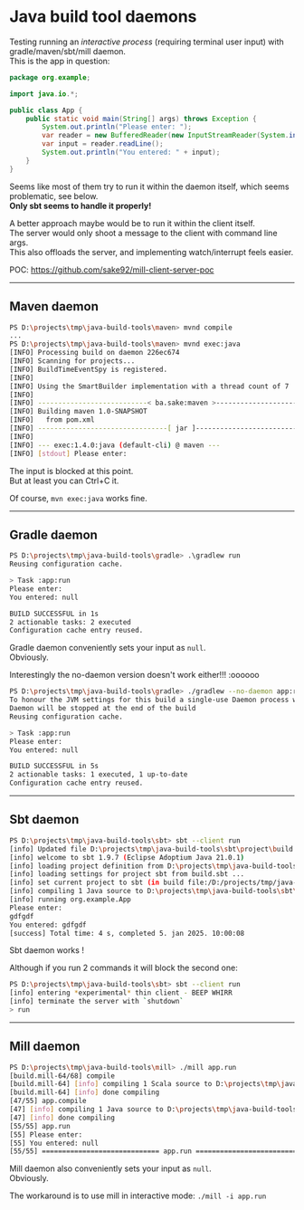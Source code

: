 
# Java build tool daemons

Testing running an *interactive process* (requiring terminal user input) with gradle/maven/sbt/mill daemon.  
This is the app in question:
```java
package org.example;

import java.io.*;

public class App {
    public static void main(String[] args) throws Exception {
        System.out.println("Please enter: ");
        var reader = new BufferedReader(new InputStreamReader(System.in));
        var input = reader.readLine();
        System.out.println("You entered: " + input);
    }
}

```

Seems like most of them try to run it within the daemon itself, which seems problematic, see below.  
**Only sbt seems to handle it properly!**



A better approach maybe would be to run it within the client itself.  
The server would only shoot a message to the client with command line args.  
This also offloads the server, and implementing watch/interrupt feels easier.

POC: https://github.com/sake92/mill-client-server-poc

----------
## Maven daemon

```sh
PS D:\projects\tmp\java-build-tools\maven> mvnd compile
...
PS D:\projects\tmp\java-build-tools\maven> mvnd exec:java
[INFO] Processing build on daemon 226ec674
[INFO] Scanning for projects...
[INFO] BuildTimeEventSpy is registered.
[INFO]
[INFO] Using the SmartBuilder implementation with a thread count of 7
[INFO]
[INFO] ---------------------------< ba.sake:maven >----------------------------
[INFO] Building maven 1.0-SNAPSHOT
[INFO]   from pom.xml
[INFO] --------------------------------[ jar ]---------------------------------
[INFO]
[INFO] --- exec:1.4.0:java (default-cli) @ maven ---
[INFO] [stdout] Please enter:
```

The input is blocked at this point.  
But at least you can Ctrl+C it.

Of course, `mvn exec:java` works fine.

-----------
## Gradle daemon

```sh
PS D:\projects\tmp\java-build-tools\gradle> .\gradlew run
Reusing configuration cache.

> Task :app:run
Please enter:
You entered: null

BUILD SUCCESSFUL in 1s
2 actionable tasks: 2 executed
Configuration cache entry reused.
```

Gradle daemon conveniently sets your input as `null`.  
Obviously.

Interestingly the no-daemon version doesn't work either!!! :oooooo
```sh
PS D:\projects\tmp\java-build-tools\gradle> ./gradlew --no-daemon app:run
To honour the JVM settings for this build a single-use Daemon process will be forked. For more on this, please refer to https://docs.gradle.org/8.12/userguide/gradle_daemon.html#sec:disabling_the_daemon in the Gradle documentation.
Daemon will be stopped at the end of the build
Reusing configuration cache.

> Task :app:run
Please enter:
You entered: null

BUILD SUCCESSFUL in 5s
2 actionable tasks: 1 executed, 1 up-to-date
Configuration cache entry reused.
```

---------
## Sbt daemon

```sh
PS D:\projects\tmp\java-build-tools\sbt> sbt --client run
[info] Updated file D:\projects\tmp\java-build-tools\sbt\project\build.properties: set sbt.version to 1.9.7
[info] welcome to sbt 1.9.7 (Eclipse Adoptium Java 21.0.1)
[info] loading project definition from D:\projects\tmp\java-build-tools\sbt\project
[info] loading settings for project sbt from build.sbt ...
[info] set current project to sbt (in build file:/D:/projects/tmp/java-build-tools/sbt/)
[info] compiling 1 Java source to D:\projects\tmp\java-build-tools\sbt\target\scala-2.12\classes ...
[info] running org.example.App
Please enter:
gdfgdf
You entered: gdfgdf
[success] Total time: 4 s, completed 5. jan 2025. 10:00:08
```
Sbt daemon works !

Although if you run 2 commands it will block the second one:
```sh
PS D:\projects\tmp\java-build-tools\sbt> sbt --client run
[info] entering *experimental* thin client - BEEP WHIRR
[info] terminate the server with `shutdown`
> run
```


---------
## Mill daemon


```sh
PS D:\projects\tmp\java-build-tools\mill> ./mill app.run
[build.mill-64/68] compile
[build.mill-64] [info] compiling 1 Scala source to D:\projects\tmp\java-build-tools\mill\out\mill-build\compile.dest\classes ...
[build.mill-64] [info] done compiling
[47/55] app.compile
[47] [info] compiling 1 Java source to D:\projects\tmp\java-build-tools\mill\out\app\compile.dest\classes ...
[47] [info] done compiling
[55/55] app.run
[55] Please enter:
[55] You entered: null
[55/55] ============================= app.run ============================ 5s
```

Mill daemon also conveniently sets your input as `null`.  
Obviously.

The workaround is to use mill in interactive mode: `./mill -i app.run`

